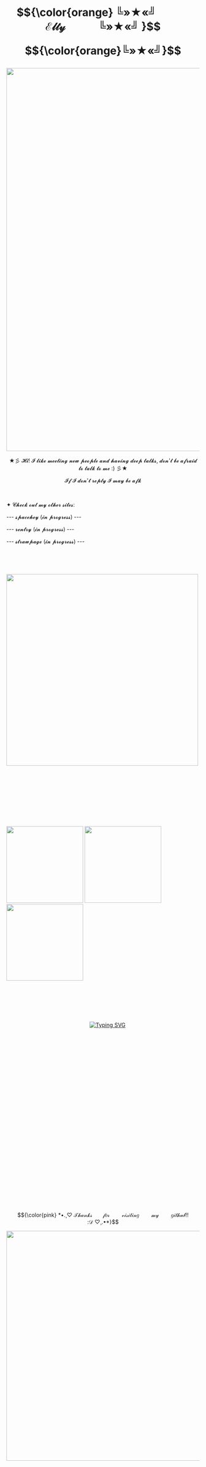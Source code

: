 
<h1 align="center"></[](i)>    $${\color{orange}      ╚»★«╝    ‎ ‎ ‎ ‎      ‎ ‎ ‎ ‎   ‎  ‎ ‎   ‎    ‎       ℰ𝓁𝓉𝓎  ‎ ‎ ‎ ‎ ‎ ‎ ‎‎ ‎ ‎ ‎ ‎  ‎      ╚»★«╝ }$$  
  
<p align="center"> $${\color{orange}╚»★«╝}$$
</p>

</h1>


<p align="center"><img src="https://files.catbox.moe/cla5m2.png" width="1000">
  
<p align="center"> ★彡 𝓗𝓲! 𝓘 𝓵𝓲𝓴𝓮 𝓶𝓮𝓮𝓽𝓲𝓷𝓰 𝓷𝓮𝔀 𝓹𝓮𝓸𝓹𝓵𝓮 𝓪𝓷𝓭 𝓱𝓪𝓿𝓲𝓷𝓰 𝓭𝓮𝓮𝓹 𝓽𝓪𝓵𝓴𝓼, 𝓭𝓸𝓷'𝓽 𝓫𝓮 𝓪𝓯𝓻𝓪𝓲𝓭 𝓽𝓸 𝓽𝓪𝓵𝓴 𝓽𝓸 𝓶𝓮 :) 彡★
  <p align="center"> 𝓘𝓯 𝓘 𝓭𝓸𝓷'𝓽 𝓻𝓮𝓹𝓵𝔂 𝓘 𝓶𝓪𝔂 𝓫𝓮 𝓪𝓯𝓴 
<p align="center">
    <p align="center"> ‎ ‎ ‎ ‎‎ ‎ ‎ ‎ ‎  ‎ 
<p align="left"> ✦ 𝓒𝓱𝓮𝓬𝓴 𝓸𝓾𝓽 𝓶𝔂 𝓸𝓽𝓱𝓮𝓻 𝓼𝓲𝓽𝓮𝓼:‎ ‎ ‎‎ ‎ ‎ ‎ ‎  ‎ 
 ‎  ‎ 
<p align="left"> --- 𝓼𝓹𝓪𝓬𝓮𝓱𝓮𝔂 (𝓲𝓷 𝓹𝓻𝓸𝓰𝓻𝓮𝓼𝓼) ---
‎ ‎ ‎‎ ‎ ‎ ‎ ‎  ‎ 
<p align="left"> --- 𝓻𝓮𝓷𝓽𝓻𝔂 (𝓲𝓷 𝓹𝓻𝓸𝓰𝓻𝓮𝓼𝓼) ---
‎ ‎ ‎ ‎‎ ‎ ‎ ‎ ‎  ‎ 
<p align="left"> --- 𝓼𝓽𝓻𝓪𝔀𝓹𝓪𝓰𝓮 (𝓲𝓷 𝓹𝓻𝓸𝓰𝓻𝓮𝓼𝓼) ---
  <p align="center"> ‎ ‎ ‎ ‎‎ ‎ ‎ ‎ ‎  ‎   
  <p align="center"> ‎ ‎ ‎ ‎‎ ‎ ‎
<p align="center"><img src="https://files.catbox.moe/rs2a4i.png" width="500">‎  ‎     ‎ ‎ ‎ ‎ ‎‎ ‎ ‎ ‎‎ ‎ 
    <p align="center"> ‎ ‎ ‎ ‎‎ ‎ ‎ ‎ ‎  ‎   
  <p align="center"> ‎ ‎ ‎ ‎‎ ‎ ‎  <p align="center"> ‎ ‎ ‎ ‎‎ ‎ ‎ ‎ ‎  ‎   
  <p align="center"> ‎ ‎ ‎ ‎‎ ‎ ‎
<p align="left"><img src="https://files.catbox.moe/y3lw4i.png" width="200"> <img src="https://files.catbox.moe/v5vsrz.png" width="200"> <img src="https://files.catbox.moe/idps66.png" width="200"

<h1 align="center"></[](h)>
    <p align="center"> ‎ ‎ ‎ ‎‎ ‎ ‎ ‎ ‎  ‎   
  <p align="center"> ‎ ‎ ‎ ‎‎ ‎ ‎  <p align="center"> ‎ ‎ ‎ ‎‎ ‎ ‎ ‎ ‎  ‎   
  <p align="center"> ‎ ‎ ‎ ‎‎ ‎ ‎
 <a href="https://git.io/typing-svg"><img src="https://readme-typing-svg.demolab.com?font=Fira+Code&duration=1500&pause=1000&color=EB6F20&background=FFFFFF00&width=435&lines=%F0%9D%95%8B%F0%9D%95%99%F0%9D%95%96+%F0%9D%94%BD%F0%9D%95%A3%F0%9D%95%A6%F0%9D%95%9A%F0%9D%95%A5+%F0%9D%95%A0%F0%9D%95%97+%F0%9D%95%83%F0%9D%95%9A%F0%9D%95%97%F0%9D%95%96+%F0%9D%95%9A%F0%9D%95%A4+%F0%9D%95%99%F0%9D%95%96%F0%9D%95%9D%F0%9D%95%95+%F0%9D%95%93%F0%9D%95%AA+%F0%9D%95%A5%F0%9D%95%99%F0%9D%95%96+%F0%9D%94%B8%F0%9D%95%9F%F0%9D%95%98%F0%9D%95%96%F0%9D%95%9D%F0%9D%95%A4.;%F0%9D%95%8B%F0%9D%95%99%F0%9D%95%96+%F0%9D%94%BD%F0%9D%95%A3%F0%9D%95%A6%F0%9D%95%9A%F0%9D%95%A5+%F0%9D%95%A0%F0%9D%95%97+%F0%9D%95%8E%F0%9D%95%9A%F0%9D%95%A4%F0%9D%95%95%F0%9D%95%A0%F0%9D%95%9E+%F0%9D%95%9A%F0%9D%95%A4+%F0%9D%95%99%F0%9D%95%96%F0%9D%95%9D%F0%9D%95%95+%F0%9D%95%93%F0%9D%95%AA+%F0%9D%95%84%F0%9D%95%92%F0%9D%95%9F;%F0%9D%94%BC%F0%9D%95%8D%F0%9D%94%B8+%F0%9D%95%8C%F0%9D%95%9F%F0%9D%95%9A%F0%9D%95%A5+%F0%9D%9F%98%F0%9D%9F%99+%F0%9D%95%9F%F0%9D%95%A0%F0%9D%95%A8+%F0%9D%95%A1%F0%9D%95%A0%F0%9D%95%A4%F0%9D%95%A4%F0%9D%95%96%F0%9D%95%A4%F0%9D%95%A4%F0%9D%95%96%F0%9D%95%A4+%F0%9D%95%A5%F0%9D%95%99%F0%9D%95%96%F0%9D%95%9E+%F0%9D%95%93%F0%9D%95%A0%F0%9D%95%A5%F0%9D%95%99%2C;%F0%9D%95%92%F0%9D%95%9F%F0%9D%95%95+%F0%9D%95%A5%F0%9D%95%99%F0%9D%95%96%F0%9D%95%A3%F0%9D%95%96%F0%9D%95%97%F0%9D%95%A0%F0%9D%95%A3%F0%9D%95%96+%F0%9D%95%93%F0%9D%95%96%F0%9D%95%94%F0%9D%95%A0%F0%9D%95%9E%F0%9D%95%96%F0%9D%95%A4+%F0%9D%94%BE%F0%9D%95%A0%F0%9D%95%95.;%E2%84%95%F0%9D%95%A0%F0%9D%95%A8+%F0%9D%95%A5%F0%9D%95%99%F0%9D%95%96+%F0%9D%95%A4%F0%9D%95%A0%F0%9D%95%A6%F0%9D%95%A3%F0%9D%95%94%F0%9D%95%96+%F0%9D%95%A0%F0%9D%95%97+%F0%9D%95%92%F0%9D%95%9D%F0%9D%95%9D+%F0%9D%95%A4%F0%9D%95%A0%F0%9D%95%A6%F0%9D%95%9D%F0%9D%95%A4+-+;%F0%9D%95%8B%F0%9D%95%99%F0%9D%95%96+%F0%9D%95%8B%F0%9D%95%A3%F0%9D%95%96%F0%9D%95%96+%F0%9D%95%A0%F0%9D%95%97+%F0%9D%95%83%F0%9D%95%9A%F0%9D%95%97%F0%9D%95%96+-+%F0%9D%95%99%F0%9D%95%92%F0%9D%95%A4+%F0%9D%95%93%F0%9D%95%96%F0%9D%95%96%F0%9D%95%9F+%F0%9D%95%97%F0%9D%95%A0%F0%9D%95%A3%F0%9D%95%9E%F0%9D%95%96%F0%9D%95%95.;%F0%9D%95%8E%F0%9D%95%9A%F0%9D%95%9D%F0%9D%95%9D+%F0%9D%95%9A%F0%9D%95%A5+%F0%9D%95%93%F0%9D%95%96+%F0%9D%95%92%F0%9D%95%9F+%F0%9D%94%B8%F0%9D%95%A3%F0%9D%95%9C+%F0%9D%95%A5%F0%9D%95%A0+%F0%9D%95%A4%F0%9D%95%92%F0%9D%95%A7%F0%9D%95%96+%F0%9D%95%84%F0%9D%95%92%F0%9D%95%9F%F0%9D%95%9C%F0%9D%95%9A%F0%9D%95%9F%F0%9D%95%95+;%F0%9D%95%97%F0%9D%95%A3%F0%9D%95%A0%F0%9D%95%9E+%F0%9D%95%A5%F0%9D%95%99%F0%9D%95%96+%F0%9D%95%A7%F0%9D%95%92%F0%9D%95%94%F0%9D%95%A6%F0%9D%95%A6%F0%9D%95%9E+%F0%9D%95%A0%F0%9D%95%97+%F0%9D%95%8B%F0%9D%95%99%F0%9D%95%9A%F0%9D%95%A3%F0%9D%95%95+%F0%9D%95%80%F0%9D%95%9E%F0%9D%95%A1%F0%9D%95%92%F0%9D%95%94%F0%9D%95%A5%3F;%F0%9D%95%86%F0%9D%95%A3+%F0%9D%95%9A%F0%9D%95%A4+%F0%9D%95%9A%F0%9D%95%A5+%F0%9D%95%92+%F0%9D%95%95%F0%9D%95%96%F0%9D%95%9E%F0%9D%95%A0%F0%9D%95%9F+%F0%9D%95%A5%F0%9D%95%99%F0%9D%95%92%F0%9D%95%A5+%F0%9D%95%A8%F0%9D%95%9A%F0%9D%95%9D%F0%9D%95%9D+%F0%9D%95%95%F0%9D%95%96%F0%9D%95%A4%F0%9D%95%A5%F0%9D%95%A3%F0%9D%95%A0%F0%9D%95%AA+%F0%9D%95%A6%F0%9D%95%A4%3F;%F0%9D%95%84%F0%9D%95%92%F0%9D%95%9F%F0%9D%95%9C%F0%9D%95%9A%F0%9D%95%9F%F0%9D%95%95'%F0%9D%95%A4+%F0%9D%95%97%F0%9D%95%92%F0%9D%95%A5%F0%9D%95%96+%F0%9D%95%9D%F0%9D%95%9A%F0%9D%95%96%F0%9D%95%A4+%F0%9D%95%9A%F0%9D%95%9F+%F0%9D%95%8A%F0%9D%95%99%F0%9D%95%9A%F0%9D%95%9F%F0%9D%95%9B%F0%9D%95%9A'%F0%9D%95%A4+%F0%9D%95%99%F0%9D%95%92%F0%9D%95%9F%F0%9D%95%95%F0%9D%95%A4." alt="Typing SVG" /></a>

  <p align="center"> ‎ ‎ ‎ ‎‎ ‎ ‎ ‎ ‎  ‎   
  <p align="center"> ‎ ‎ ‎ ‎‎ ‎ ‎  <p align="center"> ‎ ‎ ‎ ‎‎ ‎ ‎ ‎ ‎  ‎   
  <p align="center"> ‎ ‎ ‎ ‎‎ ‎ ‎  <p align="center"> ‎ ‎ ‎ ‎‎ ‎ ‎ ‎ ‎  ‎   
  <p align="center"> ‎ ‎ ‎ ‎‎ ‎ ‎
      <p align="center"> ‎ ‎ ‎ ‎‎ ‎ ‎ ‎ ‎  ‎   
  <p align="center"> ‎ ‎ ‎ ‎‎ ‎ ‎  <p align="center"> ‎ ‎ ‎ ‎‎ ‎ ‎ ‎ ‎  ‎   
  <p align="center"> ‎ ‎ ‎ ‎‎ ‎ ‎  <p align="center"> ‎ ‎ ‎ ‎‎ ‎ ‎ ‎ ‎  ‎   
  <p align="center"> ‎ ‎ ‎ ‎‎ ‎ ‎  <p align="center"> ‎ ‎ ‎ ‎‎ ‎ ‎ ‎ ‎  ‎   
  <p align="center"> ‎ ‎ ‎ ‎‎ ‎ ‎  <p align="center"> ‎ ‎ ‎ ‎‎ ‎ ‎ ‎ ‎  ‎   
  <p align="center"> ‎ ‎ ‎ ‎‎ ‎ ‎
</h1>        $${\color{pink} *•.¸♡ 𝒯𝒽𝒶𝓃𝓀𝓈‎ ‎ ‎ ‎ ‎ ‎‎ ‎  𝒻𝑜𝓇 ‎ ‎ ‎ ‎ ‎ ‎‎ ‎ 𝓋𝒾𝓈𝒾𝓉𝒾𝓃𝑔 ‎ ‎ ‎ ‎ ‎ ‎‎ ‎ 𝓂𝓎 ‎ ‎ ‎ ‎ ‎ ‎‎ ‎ 𝑔𝒾𝓉𝒽𝓊𝒷!!‎ ‎ ‎ ‎ ‎ ‎‎ ‎  :𝒟 ♡¸.•*}$$
<p align="center"><img src="https://files.catbox.moe/jc8zkx.png" width="600">
